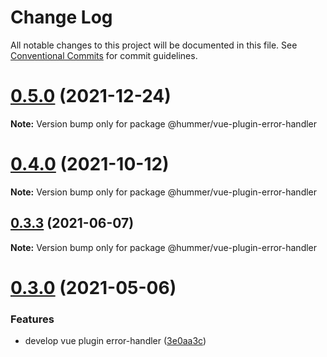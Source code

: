 # Change Log

All notable changes to this project will be documented in this file.
See [Conventional Commits](https://conventionalcommits.org) for commit guidelines.

# [0.5.0](https://github.com.cnpmjs.org/OrangeLab/tenon-plugins/compare/v0.4.0...v0.5.0) (2021-12-24)

**Note:** Version bump only for package @hummer/vue-plugin-error-handler





# [0.4.0](https://github.com.cnpmjs.org/OrangeLab/tenon-plugins/compare/v0.3.4...v0.4.0) (2021-10-12)

**Note:** Version bump only for package @hummer/vue-plugin-error-handler





## [0.3.3](https://github.com/hummer-home/tenon-plugins/compare/v0.3.2...v0.3.3) (2021-06-07)

**Note:** Version bump only for package @hummer/vue-plugin-error-handler





# [0.3.0](https://github.com/hummer-home/tenon-plugins/compare/v0.2.2...v0.3.0) (2021-05-06)


### Features

* develop vue plugin error-handler ([3e0aa3c](https://github.com/hummer-home/tenon-plugins/commit/3e0aa3c8b6667c795d25ae4c04cde7cb1980577d))
